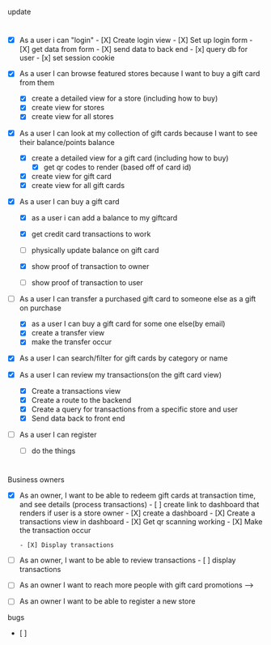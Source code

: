 <!-- User Stories -->
update 
#

- [X] As a user i can "login"
      - [X] Create login view
      - [X] Set up login form 
      - [X] get data from form
      - [X] send data to back end
      - [x]  query db for user 
      - [x] set session cookie
       
- [x] As a user I can browse featured stores because I want to buy a gift card from them
    - [x] create a detailed view for a store (including how to buy)
    - [x] create view for stores 
    - [x] create view for all stores 
- [X] As a user I can look at my collection of gift cards because I want to see their balance/points balance
    - [x] create a detailed view for a gift card (including how to buy)
        - [x] get qr codes to render (based off of card id)
    - [X] create view for gift card 
    - [X] create view for all gift cards
- [X] As a user I can buy a gift card
    - [X]  as a user i can add a balance to my giftcard
    - [X] get credit card transactions to work 

    - [ ] physically update balance on gift card
    - [X] show proof of transaction to owner 
    - [ ] show proof of transaction to user
- [ ] As a user I can transfer a purchased gift card to someone else as a gift on purchase
   - [X] as a user I can buy a gift card for some one else(by email)
    - [X] create a transfer view
    - [X] make the transfer occur
- [X] As a user I can search/filter for gift cards by category or name


- [X] As a user I can review my transactions(on the gift card view)
    - [X] Create a transactions view
    - [X] Create a route to the backend 
    - [X] Create a query for transactions from a specific store and user
    - [X] Send data back to front end

- [ ] As a user I can register
    - [ ] do the things
#

Business owners

- [X] As an owner, I want to be able to redeem gift cards at transaction time, and see details (process transactions)
      - [ ] create link to dashboard that renders if user is a store owner 
      - [X] create a dashboard 
      - [X] Create a transactions view in dashboard
      - [X] Get qr scanning working
      - [X] Make the transaction occur

      - [X] Display transactions

- [ ] As an owner, I want to be able to review transactions
      - [ ] display transactions
- [ ] As an owner I want to reach more people with gift card promotions -->
- [ ] As an owner I want to be able to register a new store


bugs
- [ ] 



